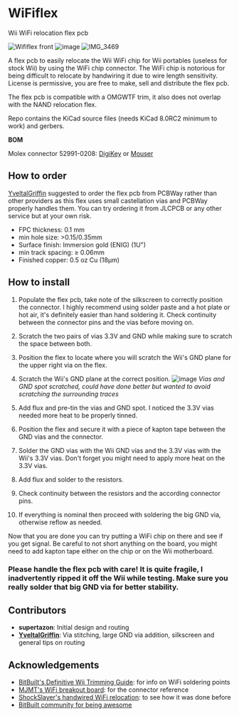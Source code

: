 # WiFiflex
Wii WiFi relocation flex pcb

![Wififlex front](https://github.com/supertazon/WiFiflex/assets/49252894/52532ee0-9ff9-413e-a32b-f01b3843cfcf)
![image](https://github.com/supertazon/WiFiflex/assets/1402795/46e0e68d-764e-44ed-8664-1ff353428367)
![IMG_3469](https://github.com/supertazon/WiFiflex/assets/1402795/b5aa3793-8d84-407c-8988-c64485fead5c)

A flex pcb to easily relocate the Wii WiFi chip for Wii portables (useless for stock Wii) by using the WiFi chip connector. The WiFi chip is notorious for being difficult to relocate by handwiring it due to wire length sensitivity. License is permissive, you are free to make, sell and distribute the flex pcb.

The flex pcb is compatible with a OMGWTF trim, it also does not overlap with the NAND relocation flex.

Repo contains the KiCad source files (needs KiCad 8.0RC2 minimum to work) and gerbers.

**BOM**

Molex connector 52991-0208: [DigiKey](https://www.digikey.com/en/products/detail/molex/0529910208/1059850) or [Mouser](https://www.mouser.com/ProductDetail/Molex/52991-0208?qs=KC2ywxza1krtfqlg7H04kw%3D%3D)

## How to order

[YveltalGriffin](https://github.com/mackieks) suggested to order the flex pcb from PCBWay rather than other providers as this flex uses small castellation vias and PCBWay properly handles them. You can try ordering it from JLCPCB or any other service but at your own risk.

  - FPC thickness: 0.1 mm
  - min hole size: >0.15/0.35mm
  - Surface finish:  Immersion gold (ENIG) (1U")
  - min track spacing: ≥ 0.06mm
  - Finished copper:  0.5 oz Cu (18μm)


## How to install

  1. Populate the flex pcb, take note of the silkscreen to correctly position the connector. I highly recommend using solder paste and a hot plate or hot air, it's definitely easier than hand soldering it. Check continuity between the connector pins and the vias before moving on.
  2. Scratch the two pairs of vias 3.3V and GND while making sure to scratch the space between both.
  3. Position the flex to locate where you will scratch the Wii's GND plane for the upper right via on the flex.
  4. Scratch the Wii's GND plane at the correct position.
![image](https://github.com/supertazon/WiFiflex/assets/1402795/c1d43988-1366-4a60-a345-c4a0bf6e58f1)
*Vias and GND spot scratched, could have done better but wanted to avoid scratching the surrounding traces*

  6. Add flux and pre-tin the vias and GND spot. I noticed the 3.3V vias needed more heat to be properly tinned.
  7. Position the flex and secure it with a piece of kapton tape between the GND vias and the connector.
  8. Solder the GND vias with the Wii GND vias and the 3.3V vias with the Wii's 3.3V vias. Don't forget you might need to apply more heat on the 3.3V vias.
  9. Add flux and solder to the resistors.
  10. Check continuity between the resistors and the according connector pins.
  11. If everything is nominal then proceed with soldering the big GND via, otherwise reflow as needed.

Now that you are done you can try putting a WiFi chip on there and see if you get signal. Be careful to not short anything on the board, you might need to add kapton tape either on the chip or on the Wii motherboard.

### Please handle the flex pcb with care! It is quite fragile, I inadvertently ripped it off the Wii while testing. Make sure you really solder that big GND via for better stability.

## Contributors

- **supertazon**: Initial design and routing
- **[YveltalGriffin](https://github.com/mackieks)**: Via stitching, large GND via addition, silkscreen and general tips on routing

## Acknowledgements

- [BitBuilt's Definitive Wii Trimming Guide](https://bitbuilt.net/forums/index.php?threads/the-definitive-wii-trimming-guide.198/): for info on WiFi soldering points
- [MJMT's WiFi breakout board](https://bitbuilt.net/forums/index.php?threads/wifi-breakout-board-for-relocation.4916/post-53366): for the connector reference
- [ShockSlayer's handwired WiFi relocation](https://bitbuilt.net/forums/index.php?threads/sswiit-revitalized.146/post-982): to see how it was done before
- [BitBuilt community for being awesome](https://bitbuilt.net/)
